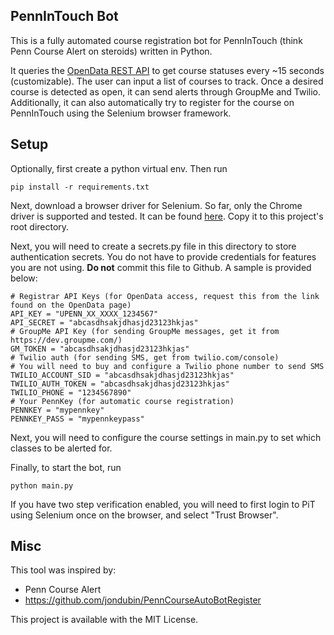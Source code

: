 ## PennInTouch Bot

This is a fully automated course registration bot for PennInTouch (think Penn Course Alert on steroids) written in Python. 

It queries the [OpenData REST API](https://esb.isc-seo.upenn.edu/8091/documentation/#coursestatusservice) to 
get course statuses every ~15 seconds (customizable). The user can input a list of courses to track.
Once a desired course is detected as open, it can send alerts through GroupMe and Twilio. 
Additionally, it can also automatically try to register for the course on PennInTouch using the Selenium browser framework.


## Setup
Optionally, first create a python virtual env.
Then run
```
pip install -r requirements.txt
```
Next, download a browser driver for Selenium. So far, only the Chrome driver is supported and tested. 
It can be found [here](https://chromedriver.chromium.org/downloads). Copy it to this project's root directory.


Next, you will need to create a secrets.py file in this directory to store authentication secrets. 
You do not have to provide credentials for features you are not using.
**Do not** commit this file to Github. 
A sample is provided below:
```
# Registrar API Keys (for OpenData access, request this from the link found on the OpenData page)
API_KEY = "UPENN_XX_XXXX_1234567"
API_SECRET = "abcasdhsakjdhasjd23123hkjas"
# GroupMe API Key (for sending GroupMe messages, get it from https://dev.groupme.com/)
GM_TOKEN = "abcasdhsakjdhasjd23123hkjas"
# Twilio auth (for sending SMS, get from twilio.com/console)
# You will need to buy and configure a Twilio phone number to send SMS
TWILIO_ACCOUNT_SID = "abcasdhsakjdhasjd23123hkjas"
TWILIO_AUTH_TOKEN = "abcasdhsakjdhasjd23123hkjas"
TWILIO_PHONE = "1234567890"
# Your PennKey (for automatic course registration)
PENNKEY = "mypennkey"
PENNKEY_PASS = "mypennkeypass"
```
Next, you will need to configure the course settings in main.py to set which classes to be alerted for.

Finally, to start the bot, run 
```
python main.py
```
If you have two step verification enabled, you will need to first login to PiT
 using Selenium once on the browser, and select "Trust Browser".

## Misc 
This tool was inspired by:
- Penn Course Alert
- https://github.com/jondubin/PennCourseAutoBotRegister

This project is available with the MIT License. 